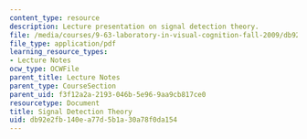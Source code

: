 ```yaml
---
content_type: resource
description: Lecture presentation on signal detection theory.
file: /media/courses/9-63-laboratory-in-visual-cognition-fall-2009/db92e2fb140ea77d5b1a30a78f0da154_MIT9_63F09_lec03.pdf
file_type: application/pdf
learning_resource_types:
- Lecture Notes
ocw_type: OCWFile
parent_title: Lecture Notes
parent_type: CourseSection
parent_uid: f3f12a2a-2193-046b-5e96-9aa9cb817ce0
resourcetype: Document
title: Signal Detection Theory
uid: db92e2fb-140e-a77d-5b1a-30a78f0da154
---
```

